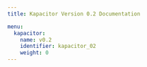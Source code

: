 ```yaml
---
title: Kapacitor Version 0.2 Documentation

menu:
  kapacitor:
    name: v0.2
    identifier: kapacitor_02
    weight: 0
---
```

